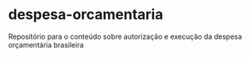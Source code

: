 # despesa-orcamentaria
Repositório para o conteúdo sobre autorização e execução da despesa orçamentária brasileira
